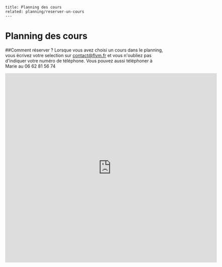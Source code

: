 	title: Planning des cours
    related: planning/reserver-un-cours
	---
# Planning des cours

##Comment réserver ?  Lorsque vous avez choisi un cours dans le planning, vous écrivez votre selection sur <contact@flvm.fr> et vous n'oubliez pas d'indiquer votre numéro de téléphone. Vous pouvez aussi téléphoner à Marie au 06 62 81 56 74




<iframe src="https://calendar.google.com/calendar/embed?showTitle=0&amp;showNav=0&amp;showDate=0&amp;showPrint=0&amp;showTabs=0&amp;showCalendars=0&amp;showTz=0&amp;mode=AGENDA&amp;height=600&amp;wkst=1&amp;bgcolor=%23FFFFFF&amp;src=assoflvm%40gmail.com&amp;color=%232F6309&amp;ctz=Europe%2FParis" style="border-width:0" width="672" height="600" frameborder="0" scrolling="no"></iframe>